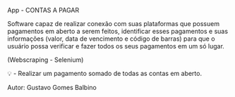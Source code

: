 App - CONTAS A PAGAR

Software capaz de realizar conexão com suas plataformas que possuem pagamentos em aberto a serem feitos, identificar esses pagamentos e suas informações (valor, data de vencimento e código de barras) para que o usuário possa verificar e fazer todos os seus pagamentos em um só lugar.

(Webscraping - Selenium)

💡 - Realizar um pagamento somado de todas as contas em aberto.

Autor: Gustavo Gomes Balbino


